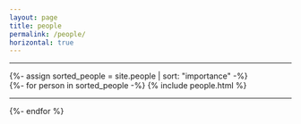 ```yaml
---
layout: page
title: people
permalink: /people/
horizontal: true
---
```


<hr>
<!-- pages/people.md -->
<div class="people">
  {%- assign sorted_people = site.people | sort: "importance" -%}
    <div class="container">
      {%- for person in sorted_people -%}
        {% include people.html %}
        <hr>
      {%- endfor %}
    </div>
</div>